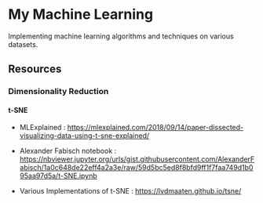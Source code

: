 # My Machine Learning

Implementing machine learning algorithms and techniques on various datasets.

## Resources

### Dimensionality Reduction

#### t-SNE

- MLExplained : https://mlexplained.com/2018/09/14/paper-dissected-visualizing-data-using-t-sne-explained/

- Alexander Fabisch notebook : https://nbviewer.jupyter.org/urls/gist.githubusercontent.com/AlexanderFabisch/1a0c648de22eff4a2a3e/raw/59d5bc5ed8f8bfd9ff1f7faa749d1b095aa97d5a/t-SNE.ipynb

- Various Implementations of t-SNE : https://lvdmaaten.github.io/tsne/